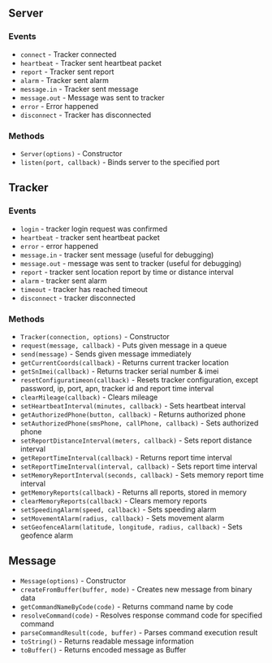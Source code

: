 Server
------
### Events
* `connect` - Tracker connected
* `heartbeat` - Tracker sent heartbeat packet
* `report` - Tracker sent report
* `alarm` - Tracker sent alarm
* `message.in` - Tracker sent message
* `message.out` - Message was sent to tracker
* `error` - Error happened
* `disconnect` - Tracker has disconnected

### Methods
* `Server(options)` - Constructor
* `listen(port, callback)` - Binds server to the specified port

Tracker
-------
### Events
* `login` - tracker login request was confirmed
* `heartbeat` - tracker sent heartbeat packet
* `error` - error happened
* `message.in` - tracker sent message (useful for debugging)
* `message.out` - message was sent to tracker (useful for debugging)
* `report` - tracker sent location report by time or distance interval
* `alarm` - tracker sent alarm 
* `timeout` - tracker has reached timeout
* `disconnect` - tracker disconnected

### Methods
* `Tracker(connection, options)` - Constructor
* `request(message, callback)` - Puts given message in a queue
* `send(message)` - Sends given message immediately
* `getCurrentCoords(callback)` - Returns current tracker location
* `getSnImei(callback)` - Returns tracker serial number & imei
* `resetConfiguratimeon(callback)` - Resets tracker configuration, except password, ip, port, apn, tracker id and report time interval
* `clearMileage(callback)` - Clears mileage
* `setHeartbeatInterval(minutes, callback)` - Sets heartbeat interval
* `getAuthorizedPhone(button, callback)` - Returns authorized phone
* `setAuthorizedPhone(smsPhone, callPhone, callback)` - Sets authorized phone
* `setReportDistanceInterval(meters, callback)` - Sets report distance interval
* `getReportTimeInterval(callback)` - Returns report time interval
* `setReportTimeInterval(interval, callback)` - Sets report time interval
* `setMemoryReportInterval(seconds, callback)` - Sets memory report time interval
* `getMemoryReports(callback)` - Returns all reports, stored in memory
* `clearMemoryReports(callback)` - Clears memory reports
* `setSpeedingAlarm(speed, callback)` - Sets speeding alarm
* `setMovementAlarm(radius, callback)` - Sets movement alarm
* `setGeofenceAlarm(latitude, longitude, radius, callback)` - Sets geofence alarm

Message
-------
* `Message(options)` - Constructor
* `createFromBuffer(buffer, mode)` - Creates new message from binary data
* `getCommandNameByCode(code)` - Returns command name by code
* `resolveCommand(code)` - Resolves response command code for specified command
* `parseCommandResult(code, buffer)` - Parses command execution result
* `toString()` - Returns readable message information
* `toBuffer()` - Returns encoded message as Buffer



